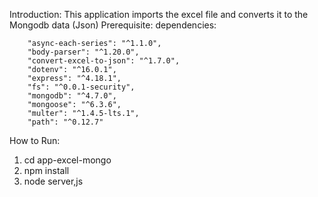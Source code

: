Introduction:
This application imports the excel file and converts it to the Mongodb data (Json)
 Prerequisite:
 dependencies: 
 
        "async-each-series": "^1.1.0",
        "body-parser": "^1.20.0",
        "convert-excel-to-json": "^1.7.0",
        "dotenv": "^16.0.1",
        "express": "^4.18.1",
        "fs": "^0.0.1-security",
        "mongodb": "^4.7.0",
        "mongoose": "^6.3.6",
        "multer": "^1.4.5-lts.1",
        "path": "^0.12.7"
How to Run:
1) cd app-excel-mongo
2) npm install
3) node server,js
